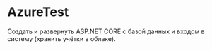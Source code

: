 # AzureTest
Создать и развернуть ASP.NET CORE с базой данных и входом в систему (хранить учётки в облаке).
